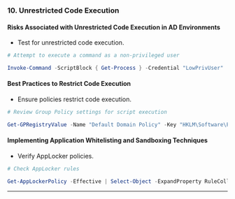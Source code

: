 ### 10. **Unrestricted Code Execution**

#### **Risks Associated with Unrestricted Code Execution in AD Environments**

- Test for unrestricted code execution.
  
```powershell
# Attempt to execute a command as a non-privileged user

Invoke-Command -ScriptBlock { Get-Process } -Credential "LowPrivUser"
```

#### **Best Practices to Restrict Code Execution**

- Ensure policies restrict code execution.
  
```powershell
# Review Group Policy settings for script execution

Get-GPRegistryValue -Name "Default Domain Policy" -Key "HKLM\Software\Policies\Microsoft\Windows\Script" -ValueName "ScriptBlockLogging"
```

#### **Implementing Application Whitelisting and Sandboxing Techniques**

- Verify AppLocker policies.

```powershell
# Check AppLocker rules

Get-AppLockerPolicy -Effective | Select-Object -ExpandProperty RuleCollections
```

---

